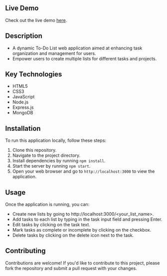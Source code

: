 ## Live Demo
Check out the live demo [here](https://to-do-list-by-dishant-hx0u.onrender.com/home).

## Description
- A dynamic To-Do List web application aimed at enhancing task organization and management for users.
- Empower users to create multiple lists for different tasks and projects.
  
## Key Technologies
- HTML5
- CSS3
- JavaScript
- Node.js
- Express.js
- MongoDB

## Installation
To run this application locally, follow these steps:
1. Clone this repository.
2. Navigate to the project directory.
3. Install dependencies by running `npm install`.
4. Start the server by running `npm start`.
5. Open your web browser and go to `http://localhost:3000` to view the application.

## Usage
Once the application is running, you can:
- Create new lists by going to  http://localhost:3000/<your_list_name>.
- Add tasks to each list by typing in the task input field and pressing Enter.
- Edit tasks by clicking on the task text.
- Mark tasks as complete or incomplete by clicking on the checkbox.
- Delete tasks by clicking on the delete icon next to the task.

## Contributing
Contributions are welcome! If you'd like to contribute to this project, please fork the repository and submit a pull request with your changes.


